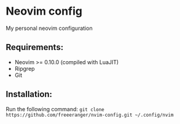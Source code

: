 # Neovim config
My personal neovim configuration

## Requirements:
* Neovim >= 0.10.0 (compiled with LuaJIT)
* Ripgrep
* Git

## Installation:
Run the following command: `git clone https://github.com/freeeranger/nvim-config.git ~/.config/nvim`
